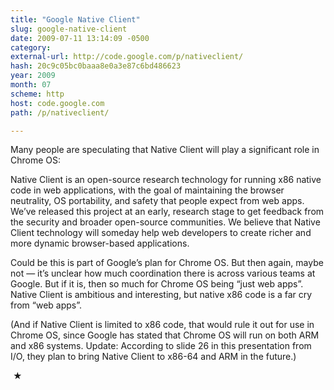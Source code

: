 ```yaml
---
title: "Google Native Client"
slug: google-native-client
date: 2009-07-11 13:14:09 -0500
category: 
external-url: http://code.google.com/p/nativeclient/
hash: 20c9c05bc0baaa8e0a3e87c6bd486623
year: 2009
month: 07
scheme: http
host: code.google.com
path: /p/nativeclient/

---
```


Many people are speculating that Native Client will play a significant role in Chrome OS:



  Native Client is an open-source research technology for running x86 native code in web applications, with the goal of maintaining the browser neutrality, OS portability, and safety that people expect from web apps. We’ve released this project at an early, research stage to get feedback from the security and broader open-source communities. We believe that Native Client technology will someday help web developers to create richer and more dynamic browser-based applications.



Could be this is part of Google’s plan for Chrome OS. But then again, maybe not — it’s unclear how much coordination there is across various teams at Google. But if it is, then so much for Chrome OS being “just web apps”. Native Client is ambitious and interesting, but native x86 code is a far cry from “web apps”.


(And if Native Client is limited to x86 code, that would rule it out for use in Chrome OS, since Google has stated that Chrome OS will run on both ARM and x86 systems. Update: According to slide 26 in this presentation from I/O, they plan to bring Native Client to x86-64 and ARM in the future.)



 ★ 

